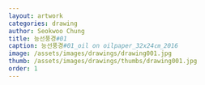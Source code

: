 ```yaml
---
layout: artwork
categories: drawing
author: Seokwoo Chung
title: 능선풍경#01
caption: 능선풍경#01_oil on oilpaper_32x24㎝_2016
image: /assets/images/drawings/drawing001.jpg
thumb: /assets/images/drawings/thumbs/drawing001.jpg
order: 1
---
```

